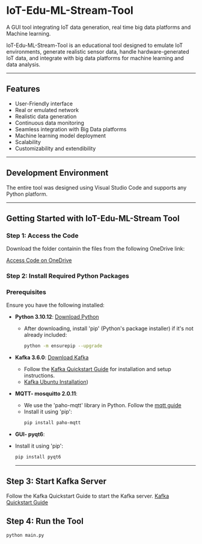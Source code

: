 # IoT-Edu-ML-Stream-Tool

A GUI tool integrating IoT data generation, real time big data platforms and Machine learning.

IoT-Edu-ML-Stream-Tool is an educational tool designed to emulate IoT environments, generate realistic sensor data, handle hardware-generated IoT data, and integrate with big data platforms for machine learning and data analysis.

---

## Features

- User-Friendly interface
- Real or emulated network
- Realistic data generation
- Continuous data monitoring
- Seamless integration with Big Data platforms
- Machine learning model deployment
- Scalability
- Customizability and extendibility

---

## Development Environment
The entire tool was designed using Visual Studio Code and supports any Python platform.

---

## Getting Started with IoT-Edu-ML-Stream Tool

### Step 1: Access the Code

Download the folder containin the files from the following OneDrive link:

[Access Code on OneDrive](https://alumniuaeuac-my.sharepoint.com/:f:/r/personal/nandanaj_uaeu_ac_ae/Documents/IoT-Edu-ML-Stream?csf=1&web=1&e=vBmeJZ)

### Step 2: Install Required Python Packages
### Prerequisites

Ensure you have the following installed:

- **Python 3.10.12**: [Download Python](https://www.python.org/downloads/)
  - After downloading, install 'pip' (Python's package installer) if it's not already included:
    ```bash
    python -m ensurepip --upgrade
    ```

- **Kafka 3.6.0**: [Download Kafka](https://kafka.apache.org/downloads)
  - Follow the [Kafka Quickstart Guide](https://kafka.apache.org/quickstart) for installation and setup instructions.
  - [Kafka Ubuntu Installation](https://www.digitalocean.com/community/tutorials/how-to-install-apache-kafka-on-ubuntu-20-04))

- **MQTT- mosquitto 2.0.11**: 
  - We use the 'paho-mqtt' library in Python. Follow the [mqtt guide](https://mosquitto.org/blog/2021/06/version-2-0-11-released/)
  - Install it using 'pip':
    ```bash
    pip install paho-mqtt
    ```
- **GUI- pyqt6**:
- Install it using 'pip':
    ```bash
    pip install pyqt6
    ```
    ---
## Step 3: Start Kafka Server
Follow the Kafka Quickstart Guide to start the Kafka server. [Kafka Quickstart Guide](https://kafka.apache.org/quickstart)

## Step 4: Run the Tool
```bash
python main.py
```














